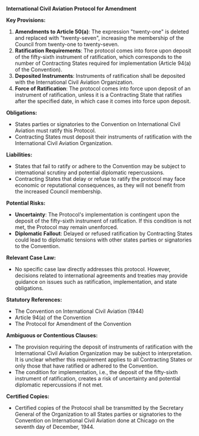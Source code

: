 **International Civil Aviation Protocol for Amendment**

**Key Provisions:**

1. **Amendments to Article 50(a)**: The expression "twenty-one" is deleted and replaced with "twenty-seven", increasing the membership of the Council from twenty-one to twenty-seven.
2. **Ratification Requirements**: The protocol comes into force upon deposit of the fifty-sixth instrument of ratification, which corresponds to the number of Contracting States required for implementation (Article 94(a) of the Convention).
3. **Deposited Instruments**: Instruments of ratification shall be deposited with the International Civil Aviation Organization.
4. **Force of Ratification**: The protocol comes into force upon deposit of an instrument of ratification, unless it is a Contracting State that ratifies after the specified date, in which case it comes into force upon deposit.

**Obligations:**

* States parties or signatories to the Convention on International Civil Aviation must ratify this Protocol.
* Contracting States must deposit their instruments of ratification with the International Civil Aviation Organization.

**Liabilities:**

* States that fail to ratify or adhere to the Convention may be subject to international scrutiny and potential diplomatic repercussions.
* Contracting States that delay or refuse to ratify the protocol may face economic or reputational consequences, as they will not benefit from the increased Council membership.

**Potential Risks:**

* **Uncertainty**: The Protocol's implementation is contingent upon the deposit of the fifty-sixth instrument of ratification. If this condition is not met, the Protocol may remain unenforced.
* **Diplomatic Fallout**: Delayed or refused ratification by Contracting States could lead to diplomatic tensions with other states parties or signatories to the Convention.

**Relevant Case Law:**

* No specific case law directly addresses this protocol. However, decisions related to international agreements and treaties may provide guidance on issues such as ratification, implementation, and state obligations.

**Statutory References:**

* The Convention on International Civil Aviation (1944)
* Article 94(a) of the Convention
* The Protocol for Amendment of the Convention

**Ambiguous or Contentious Clauses:**

* The provision requiring the deposit of instruments of ratification with the International Civil Aviation Organization may be subject to interpretation. It is unclear whether this requirement applies to all Contracting States or only those that have ratified or adhered to the Convention.
* The condition for implementation, i.e., the deposit of the fifty-sixth instrument of ratification, creates a risk of uncertainty and potential diplomatic repercussions if not met.

**Certified Copies:**

* Certified copies of the Protocol shall be transmitted by the Secretary General of the Organization to all States parties or signatories to the Convention on International Civil Aviation done at Chicago on the seventh day of December, 1944.